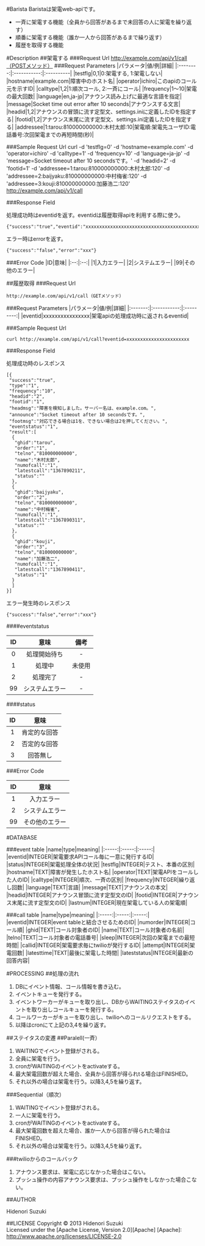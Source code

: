 #Barista
Baristaは架電web-apiです。
* 一斉に架電する機能（全員から回答があるまで未回答の人に架電を繰り返す）
* 順番に架電する機能（誰か一人から回答があるまで繰り返す）
* 履歴を取得する機能

#Description
##架電する
###Request Url
    http://example.com/api/v1/call（POSTメソッド）
###Request Parameters
|パラメータ|値/例|詳細|
|:--------:|:-----------:|:----------|
|testflg|0,1|0:架電する, 1:架電しない|
|hostname|example.com|障害中のホスト名|
|operator|ichiro|このapiのコール元を示すID|
|calltype|1,2|1:順次コール, 2:一斉にコール|
|frequency|1〜10|架電の最大回数|
|language|en,ja-jp|アナウンス読み上げに最適な言語を指定|
|message|Socket time out error after 10 seconds|アナウンスする文言|
|headid|1,2|アナウンスの冒頭に流す定型文、settings.iniに定義したIDを指定する|
|footid|1,2|アナウンス末尾に流す定型文、settings.ini定義したIDを指定する|
|addressee|1:tarou:810000000000:木村太郎:10|架電順:架電先ユーザID:電話番号:次回架電までの再短時間(秒)|

###Sample Request Url
    curl -d 'testflg=0' -d 'hostname=example.com' -d 'operator=ichiro' -d 'calltype=1' -d 'frequency=10' 
    -d 'language=ja-jp' -d 'message=Socket timeout after 10 secondsです。' -d 'headid=2' -d 'footid=1' 
    -d 'addressee=1:tarou:810000000000:木村太郎:120' 
    -d 'addressee=2:baijyaku:810000000000:中村梅雀:120' 
    -d 'addressee=3:kouji:810000000000:加藤浩二:120' 
    http://example.com/api/v1/call

###Response Field  

処理成功時はeventidを返す。eventidは履歴取得apiを利用する際に使う。  

    {"success":"true","eventid":"xxxxxxxxxxxxxxxxxxxxxxxxxxxxxxxxxxxxxxxxxxxxxx"}
エラー時はerrorを返す。  

    {"success":"false","error":"xxx"}

###Error Code
|ID|意味|
|:--:|:--:|
|1|入力エラー|
|2|システムエラー|
|99|その他のエラー|

##履歴取得
###Request Url  

    http://example.com/api/v1/call（GETメソッド）  

###Request Parameters
|パラメータ|値/例|詳細|
|:-------:|:-----------:|:---------:|
|eventid|xxxxxxxxxxxxxxxx|架電apiの処理成功時に返されるeventid|

###Sample Request Url  

    curl http://example.com/api/v1/call?eventid=xxxxxxxxxxxxxxxxxxxxxxx
###Response Field

処理成功時のレスポンス

    [{
     "success":"true",
     "type":"1",
     "frequency":"10",
     "headid":"2",
     "footid":"1",
     "headmsg":"障害を検知しました。サーバー名は、example.com。",
     "announce":"Socket timeout after 10 secondsです。",
     "footmsg":"対応できる場合は1を、できない場合は2を押してください。",
     "eventstatus":"1",
     "result":[
      {
       "ghid":"tarou",
       "order":"1",
       "telno","810000000000",
       "name":"木村太郎",
       "numofcall":"1",
       "latestcall":"1367890211",
       "status":""
      },
      {
       "ghid":"baijyaku",
       "order":"2",
       "telno","810000000000",
       "name":"中村梅雀",
       "numofcall":"1",
       "latestcall":"1367890311",
       "status":""
      },
      {
       "ghid":"kouji",
       "order":"3",
       "telno","810000000000",
       "name":"加藤浩二",
       "numofcall":"1",
       "latestcall":"1367890411",
       "status":"1"
      }
      ]
    }]

エラー発生時のレスポンス

    {"success":"false","error":"xxx"}

####eventstatus

|ID|意味|備考|
|:--:|:-----:|:-:|
|0|処理開始待ち|-|
|1|処理中|未使用|
|2|処理完了|-|
|99|システムエラー|-|

####status

|ID|意味|
|:--:|:-----:|
|1|肯定的な回答|
|2|否定的な回答|
|3|回答無し|

###Error Code

|ID|意味|
|:--:|:-----:|
|1|入力エラー|
|2|システムエラー|
|99|その他のエラー|

#DATABASE

###event table
|name|type|meaning|
|:-----:|:-----:|:-----:|
|eventid|INTEGER|架電要求APIコール毎に一意に発行するID|
|status|INTEGER|架電処理全体の状況|
|testflg|INTEGER|テスト、本番の区別|
|hostname|TEXT|障害が発生したホスト名|
|operator|TEXT|架電APIをコールした人のID|
|calltype|INTEGER|順次、一斉の区別|
|frequency|INTEGER|繰り返し回数|
|language|TEXT|言語|
|message|TEXT|アナウンスの本文|
|headid|INTEGER|アナウンス冒頭に流す定型文のID|
|footid|INTEGER|アナウンス末尾に流す定型文のID|
|lastnum|INTEGER|現在架電している人の架電順|

###call table
|name|type|meaning|
|:-----:|:-----:|:-----:|
|eventid|INTEGER|event tableと結合させるためのID|
|numorder|INTEGER|コール順|
|ghid|TEXT|コール対象者のID|
|name|TEXT|コール対象者の名前|
|telno|TEXT|コール対象者の電話番号|
|sleep|INTEGER|次回の架電までの最短時間|
|callid|INTEGER|架電要求毎にtwilioが発行するID|
|attempt|INTEGER|架電回数|
|latesttime|TEXT|最後に架電した時間|
|lateststatus|INTEGER|最新の回答内容|

#PROCESSING
##処理の流れ
1. DBにイベント情報、コール情報を書き込む。
2. イベントキューを発行する。
3. イベントワーカーがキューを取り出し、DBからWAITINGステイタスのイベントを取り出しコールキューを発行する。
4. コールワーカーがキューを取り出し、twilioへのコールリクエストをする。 
5. 以降はcronにて上記の3,4を繰り返す。

##ステイタスの変遷
##Paralell(一斉）
1. WAITINGでイベント登録がされる。
2. 全員に架電を行う。
3. cronがWAITINGのイベントをactivateする。
4. 最大架電回数が超えた場合、全員から回答が得られtる場合はFINISHED。
5. それ以外の場合は架電を行う。以降3,4,5を繰り返す。

###Sequential（順次）
1. WAITINGでイベント登録がされる。
2. 一人に架電を行う。
3. cronがWAITINGのイベントをactivateする。
4. 最大架電回数を超えた場合、誰か一人から回答が得られた場合はFINISHED。
5. それ以外の場合は架電を行う。以降3,4,5を繰り返す。

###twilioからのコールバック
1. アナウンス要求は、架電に応じなかった場合はこない。
2. プッシュ操作の内容アナウンス要求は、プッシュ操作をしなかった場合こない。

##AUTHOR

Hidenori Suzuki

##LICENSE
Copyright &copy; 2013 Hidenori Suzuki  
Licensed under the [Apache License, Version 2.0][Apache]
[Apache]: http://www.apache.org/licenses/LICENSE-2.0
